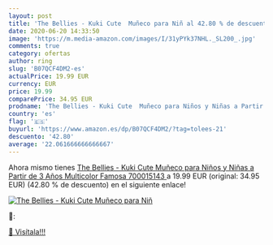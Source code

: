 ```yaml
---
layout: post
title: 'The Bellies - Kuki Cute  Muñeco para Niñ al 42.80 % de descuento'
date: 2020-06-20 14:33:50
image: 'https://m.media-amazon.com/images/I/31yPYk37NHL._SL200_.jpg'
comments: true
category: ofertas
author: ring
slug: 'B07QCF4DM2-es'
actualPrice: 19.99 EUR
currency: EUR
price: 19.99
comparePrice: 34.95 EUR
prodname: 'The Bellies - Kuki Cute  Muñeco para Niños y Niñas a Partir de 3 Años  Multicolor   Famosa 700015143 '
country: 'es'
flag: '🇪🇸'
buyurl: 'https://www.amazon.es/dp/B07QCF4DM2/?tag=tolees-21'
descuento: '42.80'
average: '22.061666666666667'
---
```


Ahora mismo tienes [The Bellies - Kuki Cute  Muñeco para Niños y Niñas a Partir de 3 Años  Multicolor   Famosa 700015143 ](https://www.amazon.es/dp/B07QCF4DM2/?tag=tolees-21) a 19.99 EUR (original: 34.95 EUR) (42.80 %  de descuento) en el siguiente enlace!

[![The Bellies - Kuki Cute  Muñeco para Niñ](https://m.media-amazon.com/images/I/31yPYk37NHL._SL200_.jpg)](https://www.amazon.es/dp/B07QCF4DM2/?tag=tolees-21)

🔎:


[🛒 Visítala!!!](https://www.amazon.es/dp/B07QCF4DM2/?tag=tolees-21)
